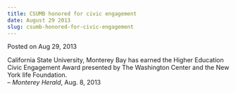 ```yaml
---
title: CSUMB honored for civic engagement
date: August 29 2013
slug: csumb-honored-for-civic-engagement
---
```


 



<span class="date">Posted on Aug 29, 2013    </span>
<p>California State University, Monterey Bay has earned the Higher
Education Civic Engagement Award presented by The Washington Center
and the New York life Foundation.<br>
&#x2013; <em>Monterey Herald</em>, Aug. 8, 2013</br></p>





```
